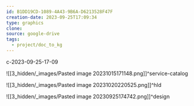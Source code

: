 ```yaml
---
id: B1DD19CD-1089-4A43-9B6A-D6213528F47F
creation-date: 2023-09-25T17:09:34
type: graphics
clone: 
source: google-drive
tags:
  - project/doc_to_kg
---
```

c-2023-09-25-17-09

![[3_hidden/_images/Pasted image 20231015171148.png]]^service-catalog

![[3_hidden/_images/Pasted image 20231020220525.png]]^hld

![[3_hidden/_images/Pasted image 20230925174742.png]]^design